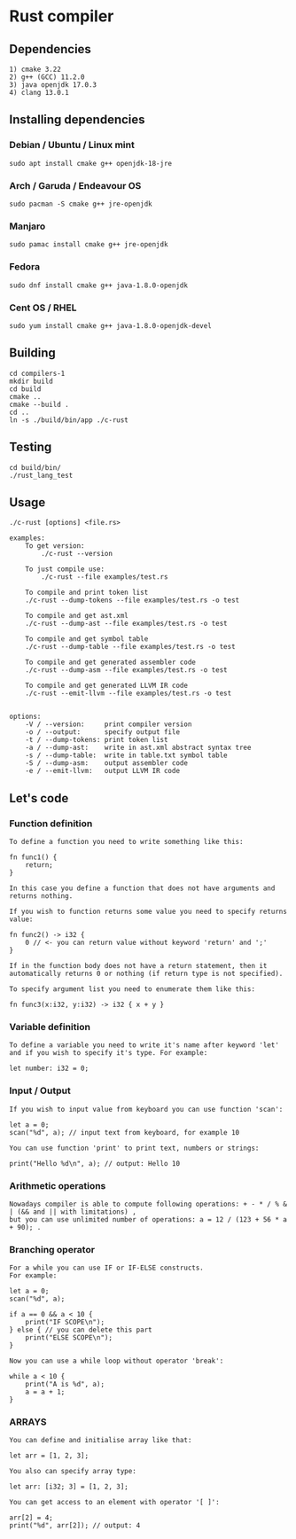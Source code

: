 # Rust compiler #

## Dependencies ##

    1) cmake 3.22
    2) g++ (GCC) 11.2.0
    3) java openjdk 17.0.3
    4) clang 13.0.1


## Installing dependencies ##

### Debian / Ubuntu / Linux mint ###

    sudo apt install cmake g++ openjdk-18-jre

### Arch / Garuda / Endeavour OS ###

    sudo pacman -S cmake g++ jre-openjdk

### Manjaro ###

    sudo pamac install cmake g++ jre-openjdk

### Fedora ###

    sudo dnf install cmake g++ java-1.8.0-openjdk

### Cent OS / RHEL ###

    sudo yum install cmake g++ java-1.8.0-openjdk-devel

## Building ##

    cd compilers-1
    mkdir build
    cd build
    cmake ..
    cmake --build .
    cd ..
    ln -s ./build/bin/app ./c-rust

## Testing ##

    cd build/bin/
    ./rust_lang_test

## Usage ##

    ./c-rust [options] <file.rs>

    examples:
        To get version:
            ./c-rust --version

        To just compile use:
            ./c-rust --file examples/test.rs

        To compile and print token list
        ./c-rust --dump-tokens --file examples/test.rs -o test

        To compile and get ast.xml
        ./c-rust --dump-ast --file examples/test.rs -o test

        To compile and get symbol table
        ./c-rust --dump-table --file examples/test.rs -o test

        To compile and get generated assembler code
        ./c-rust --dump-asm --file examples/test.rs -o test

        To compile and get generated LLVM IR code
        ./c-rust --emit-llvm --file examples/test.rs -o test


    options:
        -V / --version:     print compiler version
        -o / --output:      specify output file
        -t / --dump-tokens: print token list
        -a / --dump-ast:    write in ast.xml abstract syntax tree
        -s / --dump-table:  write in table.txt symbol table
        -S / --dump-asm:    output assembler code
        -e / --emit-llvm:   output LLVM IR code

## Let's code ##

### Function definition ###

    To define a function you need to write something like this:

    fn func1() {
        return;
    }

    In this case you define a function that does not have arguments and returns nothing.

    If you wish to function returns some value you need to specify returns value:

    fn func2() -> i32 {
        0 // <- you can return value without keyword 'return' and ';'
    }

    If in the function body does not have a return statement, then it automatically returns 0 or nothing (if return type is not specified).

    To specify argument list you need to enumerate them like this:

    fn func3(x:i32, y:i32) -> i32 { x + y }

### Variable definition ###

    To define a variable you need to write it's name after keyword 'let' and if you wish to specify it's type. For example:

    let number: i32 = 0;

### Input / Output ###

    If you wish to input value from keyboard you can use function 'scan':

    let a = 0;
    scan("%d", a); // input text from keyboard, for example 10

    You can use function 'print' to print text, numbers or strings:

    print("Hello %d\n", a); // output: Hello 10

### Arithmetic operations ###

    Nowadays compiler is able to compute following operations: + - * / % & | (&& and || with limitations) ,
    but you can use unlimited number of operations: a = 12 / (123 + 56 * a + 90); .

### Branching operator ###

    For a while you can use IF or IF-ELSE constructs.
    For example:

    let a = 0;
    scan("%d", a);

    if a == 0 && a < 10 {
        print("IF SCOPE\n");
    } else { // you can delete this part
        print("ELSE SCOPE\n");
    }

    Now you can use a while loop without operator 'break':

    while a < 10 {
        print("A is %d", a);
        a = a + 1;
    }

### ARRAYS ###

    You can define and initialise array like that:

    let arr = [1, 2, 3];

    You also can specify array type:

    let arr: [i32; 3] = [1, 2, 3];

    You can get access to an element with operator '[ ]':

    arr[2] = 4;
    print("%d", arr[2]); // output: 4
